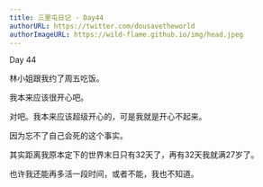 ```yaml
---
title: 三里屯日记 - Day44
authorURL: https://twitter.com/dousavetheworld
authorImageURL: https://wild-flame.github.io/img/head.jpeg
---
```


Day 44 

林小姐跟我约了周五吃饭。

我本来应该很开心吧。

对吧。我本来应该超级开心的，可是我就是开心不起来。

因为忘不了自己会死的这个事实。

其实距离我原本定下的世界末日只有32天了，再有32天我就满27岁了。

也许我还能再多活一段时间，或者不能，我也不知道。